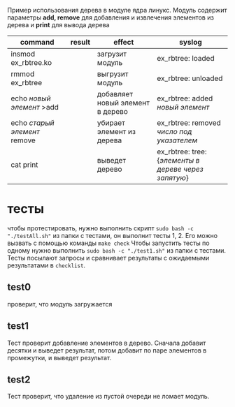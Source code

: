 Пример использования дерева в модуле ядра линукс. Модуль содержит параметры **add, remove** для добавления и извлечения элементов из дерева и **print** для вывода дерева

| command                      | result | effect                           | syslog                                               |
| ---------------------------- | ------ | -------------------------------- | ---------------------------------------------------- |
| insmod ex_rbtree.ko          |        | загрузит модуль                  | ex_rbtree: loaded                                    |
| rmmod ex_rbtree              |        | выгрузит модуль                  | ex_rbtree: unloaded                                  |
| echo *новый элемент* >add    |        | добавляет новый элемент в дерево | ex_rbtree: added *новый элемент*                     |
| echo *старый элемент* remove |        | убирает элемент из дерева        | ex_rbtree: removed *число под указателем*            |
| cat print                    |        | выведет дерево                   | ex_rbtree: tree: {*элементы в дереве через запятую*} |
# тесты
чтобы протестировать, нужно выполнить скрипт `sudo bash -c "./testAll.sh"` из папки с тестами, он выполнит тесты 1, 2. Его можно вызвать с помощью команды `make check`
Чтобы запустить тесты по одному нужно выполнить  `sudo bash -c "./test1.sh"` из папки с тестами. Тесты посылают запросы и сравнивает результаты с ожидаемыми результатами в `checklist`.
## test0
проверит, что модуль загружается
## test1
Тест  проверит добавление  элементов в дерево. Сначала добавит десятки и выведет результат, потом добавит по паре элементов в промежутки, и выведет результат.
## test2
Тест  проверит, что удаление из пустой очереди не ломает модуль.
